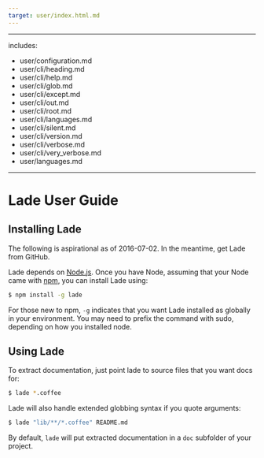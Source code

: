 ```yaml
---
target: user/index.html.md
---
```

---
includes:
  - user/configuration.md
  - user/cli/heading.md
  - user/cli/help.md
  - user/cli/glob.md
  - user/cli/except.md
  - user/cli/out.md
  - user/cli/root.md
  - user/cli/languages.md
  - user/cli/silent.md
  - user/cli/version.md
  - user/cli/verbose.md
  - user/cli/very_verbose.md
  - user/languages.md

---
# Lade User Guide

## Installing Lade

The following is aspirational as of 2016-07-02. In the meantime, get
Lade from GitHub.

Lade depends on [Node.js](http://nodejs.org/).  Once you have Node,
assuming that your Node came with [npm](http://npmjs.org/), you can
install Lade using:

```bash
$ npm install -g lade
```

For those new to npm, `-g` indicates that you want Lade installed
as globally in your environment.  You may need to prefix the command
with sudo, depending on how you installed node.

## Using Lade

To extract documentation, just point lade to source files that you
want docs for:

```bash
$ lade *.coffee
```

Lade will also handle extended globbing syntax if you quote
arguments:

```bash
$ lade "lib/**/*.coffee" README.md
```

By default, `lade` will put extracted documentation in a `doc`
subfolder of your project.

